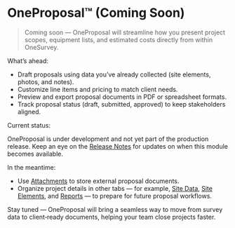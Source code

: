 # OneProposal™ (Coming Soon)

> Coming soon — OneProposal will streamline how you present project scopes, equipment lists, and estimated costs directly from within OneSurvey.

What’s ahead:

- Draft proposals using data you’ve already collected (site elements, photos, and notes).
- Customize line items and pricing to match client needs.
- Preview and export proposal documents in PDF or spreadsheet formats.
- Track proposal status (draft, submitted, approved) to keep stakeholders aligned.

Current status:

OneProposal is under development and not yet part of the production release. Keep an eye on the [Release Notes](../support/release-notes.md) for updates on when this module becomes available.

In the meantime:

- Use [Attachments](attachments.md) to store external proposal documents.
- Organize project details in other tabs — for example, [Site Data](site-data.md), [Site Elements](site-elements.md), and [Reports](reports.md) — to prepare for future proposal workflows.

Stay tuned — OneProposal will bring a seamless way to move from survey data to client‑ready documents, helping your team close projects faster.
